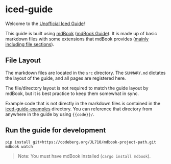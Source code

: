 # iced-guide

Welcome to the [Unofficial Iced Guide](https://jl710.github.io/iced-guide/)!

This guide is built using [mdBook](https://github.com/rust-lang/mdBook) ([mdBook Guide](https://rust-lang.github.io/mdBook/)). 
It is made up of basic markdown files with some extensions that mdBook provides ([mainly including file sections](https://rust-lang.github.io/mdBook/format/mdbook.html#including-files)).

## File Layout

The markdown files are located in the `src` directory.
The `SUMMARY.md` dictates the layout of the guide, and all pages are registered here.

The file/directory layout is not required to match the guide layout by mdBook, but it is best practice to keep them somewhat in sync. 

Example code that is not directly in the markdown files is contained in the [iced-guide-examples](./iced-guide-examples) directory. You can reference that directory from anywhere in the guide by using `{{code}}/`.

## Run the guide for development

```
pip install git+https://codeberg.org/JL710/mdbook-project-path.git
mdbook watch
```
> Note: You must have mdBook installed (`cargo install mdbook`).
